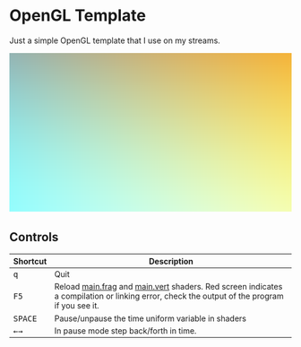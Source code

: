 # OpenGL Template

Just a simple OpenGL template that I use on my streams.

![thumbnail](./thumbnail.png)

## Controls

| Shortcut         | Description                                                                                                                                                               |
|------------------|---------------------------------------------------------------------------------------------------------------------------------------------------------------------------|
| <kbd>q</kbd>    | Quit |
| <kbd>F5</kbd>    | Reload [main.frag](./main.frag) and [main.vert](./main.vert) shaders. Red screen indicates a compilation or linking error, check the output of the program if you see it. |
| <kbd>SPACE</kbd> | Pause/unpause the time uniform variable in shaders                                                                                                                        |
| <kbd>←</kbd><kbd>→</kbd> | In pause mode step back/forth in time. |
